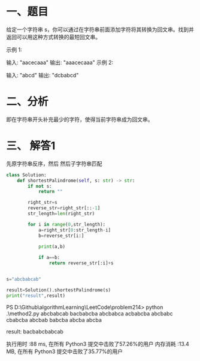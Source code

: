 # 一、题目
给定一个字符串 s，你可以通过在字符串前面添加字符将其转换为回文串。找到并返回可以用这种方式转换的最短回文串。

示例 1:

输入: "aacecaaa"
输出: "aaacecaaa"
示例 2:

输入: "abcd"
输出: "dcbabcd"

# 二、分析

即在字符串开头补充最少的字符，使得当前字符串成为回文串。
# 三、 解答1

先原字符串反序，然后
然后子字符串匹配
```python
class Solution:
    def shortestPalindrome(self, s: str) -> str:
        if not s:
            return ""

        right_str=s
        reverse_str=right_str[::-1]
        str_length=len(right_str)

        for i in range(0,str_length):
            a=right_str[0:str_length-i]
            b=reverse_str[i:]

            print(a,b)
            
            if a==b:
                return reverse_str[:i]+s


s="abcbabcab"

result=Solution().shortestPalindrome(s)
print("result",result)

```

PS D:\Github\algorithmLearning\LeetCode\problem214> python .\method2.py
abcbabcab bacbabcba
abcbabca acbabcba
abcbabc cbabcba
abcbab babcba
abcba abcba

result:  bacbabcbabcab


执行用时 :88 ms, 在所有 Python3 提交中击败了57.26%的用户
内存消耗 :13.4 MB, 在所有 Python3 提交中击败了35.77%的用户

# 



